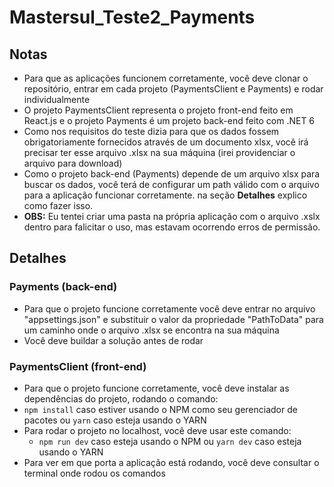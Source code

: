 # Mastersul_Teste2_Payments

## Notas
- Para que as aplicações funcionem corretamente, você deve clonar o repositório, entrar em cada projeto (PaymentsClient e Payments) e rodar individualmente
- O projeto PaymentsClient representa o projeto front-end feito em React.js e o projeto Payments é um projeto back-end feito com .NET 6
- Como nos requisitos do teste dizia para que os dados fossem obrigatoriamente fornecidos através de um documento xlsx, você irá precisar ter esse arquivo .xlsx na sua máquina (irei providenciar o arquivo para download) 
- Como o projeto back-end (Payments) depende de um arquivo xlsx para buscar os dados, você terá de configurar um path válido com o arquivo para a aplicação funcionar corretamente. na seção **Detalhes** explico como fazer isso.
- **OBS:** Eu tentei criar uma pasta na própria aplicação com o arquivo .xslx dentro para falicitar o uso, mas estavam ocorrendo erros de permissão.

## Detalhes
### Payments (back-end)
- Para que o projeto funcione corretamente você deve entrar no arquivo "appsettings.json" e substituir o valor da propriedade "PathToData" para um caminho onde o arquivo .xlsx se encontra na sua máquina
- Você deve buildar a solução antes de rodar

### PaymentsClient (front-end)
- Para que o projeto funcione corretamente, você deve instalar as dependências do projeto, rodando o comando:
 - `npm install` caso estiver usando o NPM como seu gerenciador de pacotes ou `yarn` caso esteja usando o YARN
- Para rodar o projeto no localhost, você deve usar este comando:
  - `npm run dev` caso esteja usando o NPM ou `yarn dev` caso esteja usando o YARN
- Para ver em que porta a aplicação está rodando, você deve consultar o terminal onde rodou os comandos
